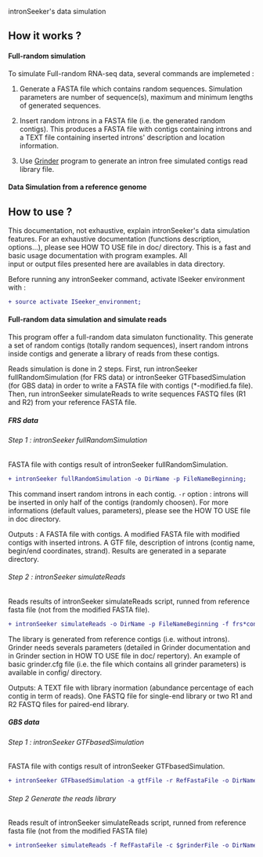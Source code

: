 intronSeeker's data simulation 


How it works ?
--------------

#### Full-random simulation 

To simulate Full-random RNA-seq data, several commands are implemeted :

1. Generate a FASTA file which contains random sequences. Simulation parameters are number of sequence(s),
maximum and minimum lengths of generated sequences.

2. Insert random introns in a FASTA file (i.e. the generated random contigs). 
This produces a FASTA file with contigs containing introns and a TEXT 
file containing inserted introns' description and location information.

3. Use [Grinder](https://sourceforge.net/projects/biogrinder/) program to 
generate an intron free simulated contigs read library file.

#### Data Simulation from a reference genome


How to use ? 
------------

This documentation, not exhaustive, explain intronSeeker's data simulation features. 
For an exhaustive documentation (functions description, options...), 
please see HOW TO USE file in doc/ directory. 
This is a fast and basic usage documentation with program examples. All  
input or output files presented here are availables in data directory. 

Before running any intronSeeker command, activate ISeeker environment with :

```diff
+ source activate ISeeker_environment;
```

#### Full-random data simulation and simulate reads

This program offer a full-random data simulaton functionality. This generate a set of 
random contigs (totally random sequences), insert random introns inside contigs
and generate a library of reads from these contigs. 

Reads simulation is done in 2 steps. First, run intronSeeker fullRandomSimulation (for FRS data) 
or intronSeeker GTFbasedSimulation (for GBS data) in order to write a FASTA file with contigs (*-modified.fa file). 
Then, run intronSeeker simulateReads to write sequences FASTQ files (R1 and R2) from your reference FASTA file.

##### FRS data

###### Step 1 : intronSeeker fullRandomSimulation

FASTA file with contigs result of intronSeeker fullRandomSimulation.

```diff
+ intronSeeker fullRandomSimulation -o DirName -p FileNameBeginning;
```


This command insert random introns in each contig. 
`-r` option : introns will be inserted in only 
half of the contigs (randomly choosen). 
For more informations (default values, parameters), please
see the HOW TO USE file in doc directory.

Outputs : 
A FASTA file with contigs.
A modified FASTA file with modified contigs with inserted introns.
A GTF file, description of introns (contig name, begin/end coordinates, strand).
Results are generated in a separate directory.

###### Step 2  :  intronSeeker simulateReads 

Reads results of intronSeeker simulateReads script, 
runned from reference fasta file (not from the modified FASTA file). 


```diff
+ intronSeeker simulateReads -o DirName -p FileNameBeginning -f frs*contigs.fa -c grinderFile; 
```

The library is generated from reference contigs (i.e. without introns). Grinder 
needs severals parameters (detailed in Grinder documentation and in Grinder section
in HOW TO USE file in doc/ repertory). An example of basic grinder.cfg file (i.e. the file 
which contains all grinder parameters) is available in config/ directory.

Outputs:
A TEXT file with library inormation (abundance percentage of each contig 
in term of reads).
One FASTQ file for single-end library or two R1 and R2 FASTQ files for paired-end library.


##### GBS data

###### Step 1 : intronSeeker GTFbasedSimulation

FASTA file with contigs result of intronSeeker GTFbasedSimulation.

 ```diff
 + intronSeeker GTFbasedSimulation -a gtfFile -r RefFastaFile -o DirName -p FileNameBeginning;
 ``` 
 
###### Step 2 Generate the reads library

Reads result of intronSeeker simulateReads script, 
runned from reference fasta file (not from the modified FASTA file)

 ```diff
 + intronSeeker simulateReads -f RefFastaFile -c $grinderFile -o DirName -p FileNameBeginning;
 ``` 


